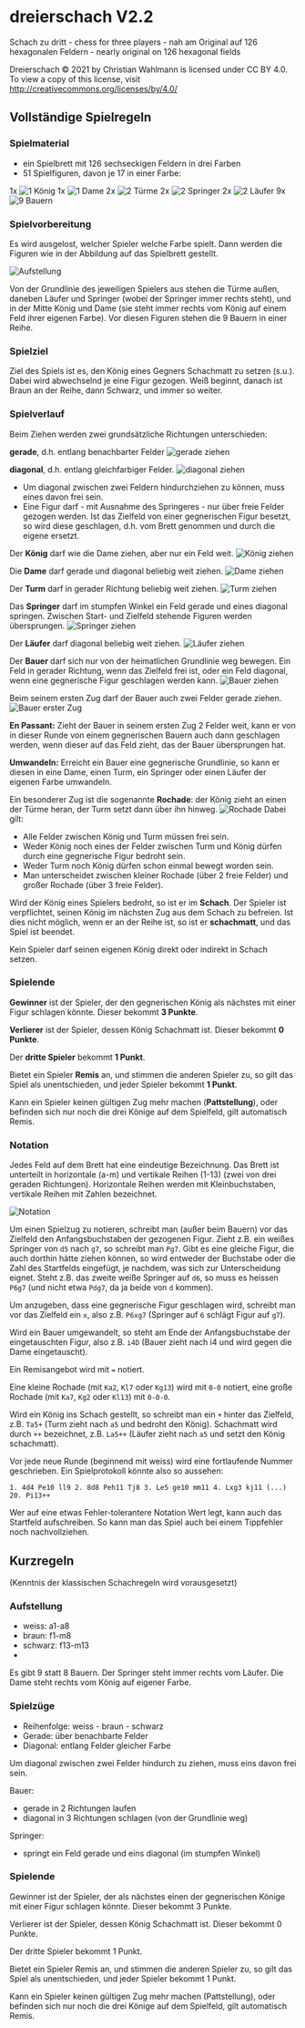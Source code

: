 # dreierschach V2.2
Schach zu dritt - chess for three players - nah am Original auf 126 hexagonalen Feldern - nearly original on 126 hexagonal fields

Dreierschach © 2021 by Christian Wahlmann is licensed under CC BY 4.0. To view a copy of this license, visit http://creativecommons.org/licenses/by/4.0/

## Vollständige Spielregeln
### Spielmaterial

- ein Spielbrett mit 126 sechseckigen Feldern in drei Farben 
- 51 Spielfiguren, davon je 17 in einer Farbe: 

1x ![1 König](/images/white_king.svg "1 König") 
1x ![1 Dame](/images/white_queen.svg "1 Dame")
2x ![2 Türme](/images/white_rook.svg "2 Türme")
2x ![2 Springer](/images/white_knight.svg "2 Springer")
2x ![2 Läufer](/images/white_bishop.svg "2 Läufer")
9x ![9 Bauern](/images/white_pawn.svg "9 Bauern")

### Spielvorbereitung

Es wird ausgelost, welcher Spieler welche Farbe spielt. Dann werden die Figuren wie in der Abbildung auf das Spielbrett gestellt.

![Aufstellung](/images/board_setop.svg "Aufstellung")

Von der Grundlinie des jeweiligen Spielers aus stehen die Türme außen, daneben Läufer und Springer (wobei der Springer immer rechts steht), und in der Mitte König und Dame (sie steht immer rechts vom König auf einem Feld ihrer eigenen Farbe). Vor diesen Figuren stehen die 9 Bauern in einer Reihe.

### Spielziel

Ziel des Spiels ist es, den König eines Gegners Schachmatt zu setzen (s.u.). Dabei wird abwechselnd je eine Figur gezogen. Weiß beginnt, danach ist Braun an der Reihe, dann Schwarz, und immer so weiter.

### Spielverlauf

Beim Ziehen werden zwei grundsätzliche Richtungen unterschieden:

**gerade**, d.h. entlang benachbarter Felder
![gerade ziehen](/images/move_straight.svg "gerade ziehen")

**diagonal**, d.h. entlang gleichfarbiger Felder.
![diagonal ziehen](/images/move_diagonal.svg "diagonal ziehen")
- Um diagonal zwischen zwei Feldern hindurchziehen zu können, muss eines davon frei sein. 
- Eine Figur darf - mit Ausnahme des Springeres - nur über freie Felder gezogen werden. Ist das Zielfeld von einer gegnerischen Figur besetzt, so wird diese geschlagen, d.h. vom Brett genommen und durch die eigene ersetzt. 
      
Der **König** darf wie die Dame ziehen, aber nur ein Feld weit.
![König ziehen](/images/move_king.svg "König ziehen")

Die **Dame** darf gerade und diagonal beliebig weit ziehen.
![Dame ziehen](/images/move_queen.svg "Dame ziehen")

Der **Turm** darf in gerader Richtung beliebig weit ziehen.
![Turm ziehen](/images/move_rook.svg "Turm ziehen")

Das **Springer** darf im stumpfen Winkel ein Feld gerade und eines diagonal springen. Zwischen Start- und Zielfeld stehende Figuren werden übersprungen.
![Springer ziehen](/images/move_knight.svg "Springer ziehen")

Der **Läufer** darf diagonal beliebig weit ziehen.
![Läufer ziehen](/images/move_bishop.svg "Läufer ziehen")

Der **Bauer** darf sich nur von der heimatlichen Grundlinie weg bewegen. Ein Feld in gerader Richtung, wenn das Zielfeld frei ist, oder ein Feld diagonal, wenn eine gegnerische Figur geschlagen werden kann.
![Bauer ziehen](/images/move_pawn.svg "Bauer ziehen")

Beim seinem ersten Zug darf der Bauer auch zwei Felder gerade ziehen.
![Bauer erster Zug](/images/move_pawn_first.svg "Bauer erster Zug")

**En Passant:** Zieht der Bauer in seinem ersten Zug 2 Felder weit, kann er von in dieser Runde von einem gegnerischen Bauern auch dann geschlagen werden, wenn dieser auf das Feld zieht, das der Bauer übersprungen hat.

**Umwandeln:** Erreicht ein Bauer eine gegnerische Grundlinie, so kann er diesen in eine Dame, einen Turm, ein Springer oder einen Läufer der eigenen Farbe umwandeln.

Ein besonderer Zug ist die sogenannte **Rochade**: der König zieht an einen der Türme heran, der Turm setzt dann über ihn hinweg.
![Rochade](/images/move_rochade.svg "Rochade")
Dabei gilt:
- Alle Felder zwischen König und Turm müssen frei sein. 
- Weder König noch eines der Felder zwischen Turm und König dürfen durch eine gegnerische Figur bedroht sein. 
- Weder Turm noch König dürfen schon einmal bewegt worden sein. 
- Man unterscheidet zwischen kleiner Rochade (über 2 freie Felder) und großer Rochade (über 3 freie Felder). 

Wird der König eines Spielers bedroht, so ist er im **Schach**. Der Spieler ist verpflichtet, seinen König im nächsten Zug aus dem Schach zu befreien. Ist dies nicht möglich, wenn er an der Reihe ist, so ist er **schachmatt**, und das Spiel ist beendet. 

Kein Spieler darf seinen eigenen König direkt oder indirekt in Schach setzen.

### Spielende

**Gewinner** ist der Spieler, der den gegnerischen König als nächstes mit einer Figur schlagen könnte. Dieser bekommt **3 Punkte**. 

**Verlierer** ist der Spieler, dessen König Schachmatt ist. Dieser bekommt **0 Punkte**. 

Der **dritte Spieler** bekommt **1 Punkt**.

Bietet ein Spieler **Remis** an, und stimmen die anderen Spieler zu, so gilt das Spiel als unentschieden, und jeder Spieler bekommt **1 Punkt**.

Kann ein Spieler keinen gültigen Zug mehr machen (**Pattstellung**), oder befinden sich nur noch die drei Könige auf dem Spielfeld, gilt automatisch Remis.

### Notation

Jedes Feld auf dem Brett hat eine eindeutige Bezeichnung. Das Brett ist unterteilt in horizontale (a-m) und vertikale Reihen (1-13) (zwei von drei geraden Richtungen). Horizontale Reihen werden mit Kleinbuchstaben, vertikale Reihen mit Zahlen bezeichnet. 

![Notation](/images/notation.svg "Notation")

Um einen Spielzug zu notieren, schreibt man (außer beim Bauern) vor das Zielfeld den Anfangsbuchstaben der gezogenen Figur. Zieht z.B. ein weißes Springer von `d5` nach `g7`, so schreibt man `Pg7`. Gibt es eine gleiche Figur, die auch dorthin hätte ziehen können, so wird entweder der Buchstabe oder die Zahl des Startfelds eingefügt, je nachdem, was sich zur Unterscheidung eignet. Steht z.B. das zweite weiße Springer auf `d6`, so muss es heissen `P6g7` (und nicht etwa `Pdg7`, da ja beide von `d` kommen).

Um anzugeben, dass eine gegnerische Figur geschlagen wird, schreibt man vor das Zielfeld ein `x`, also z.B. `P6xg7` (Springer auf `6` schlägt Figur auf `g7`).

Wird ein Bauer umgewandelt, so steht am Ende der Anfangsbuchstabe der eingetauschten Figur, also z.B. `i4D` (Bauer zieht nach i4 und wird gegen die Dame eingetauscht).

Ein Remisangebot wird mit `=` notiert.

Eine kleine Rochade (mit `Ka2`, `Kl7` oder `Kg13`) wird mit `0-0` notiert, eine große Rochade (mit `Ka7`, `Kg2` oder `Kl13`) mit `0-0-0`.

Wird ein König ins Schach gestellt, so schreibt man ein `+` hinter das Zielfeld, z.B. `Ta5+` (Turm zieht nach `a5` und bedroht den König). Schachmatt wird durch `++` bezeichnet, z.B. `La5++` (Läufer zieht nach `a5` und setzt den König schachmatt).

Vor jede neue Runde (beginnend mit weiss) wird eine fortlaufende Nummer geschrieben. Ein Spielprotokoll könnte also so aussehen:

    1. 4d4 Pe10 ll9 2. 8d8 Peh11 Tj8 3. Le5 ge10 mm11 4. Lxg3 kj11 (...) 20. Pi13++

Wer auf eine etwas Fehler-tolerantere Notation Wert legt, kann auch das Startfeld aufschreiben. So kann man das Spiel auch bei einem Tippfehler noch nachvollziehen. 

## Kurzregeln
(Kenntnis der klassischen Schachregeln wird vorausgesetzt)

### Aufstellung
- weiss: a1-a8 
- braun: f1-m8 
- schwarz: f13-m13 
- 
Es gibt 9 statt 8 Bauern. Der Springer steht immer rechts vom Läufer. Die Dame steht rechts vom König auf eigener Farbe.

### Spielzüge
- Reihenfolge: weiss - braun - schwarz 
- Gerade: über benachbarte Felder 
- Diagonal: entlang Felder gleicher Farbe 
 
Um diagonal zwischen zwei Felder hindurch zu ziehen, muss eins davon frei sein.

Bauer:
- gerade in 2 Richtungen laufen 
- diagonal in 3 Richtungen schlagen (von der Grundlinie weg)

Springer:
- springt ein Feld gerade und eins diagonal (im stumpfen Winkel) 

### Spielende

Gewinner ist der Spieler, der als nächstes einen der gegnerischen Könige mit einer Figur schlagen könnte. Dieser bekommt 3 Punkte. 

Verlierer ist der Spieler, dessen König Schachmatt ist. Dieser bekommt 0 Punkte. 

Der dritte Spieler bekommt 1 Punkt.

Bietet ein Spieler Remis an, und stimmen die anderen Spieler zu, so gilt das Spiel als unentschieden, und jeder Spieler bekommt 1 Punkt.

Kann ein Spieler keinen gültigen Zug mehr machen (Pattstellung), oder befinden sich nur noch die drei Könige auf dem Spielfeld, gilt automatisch Remis.
